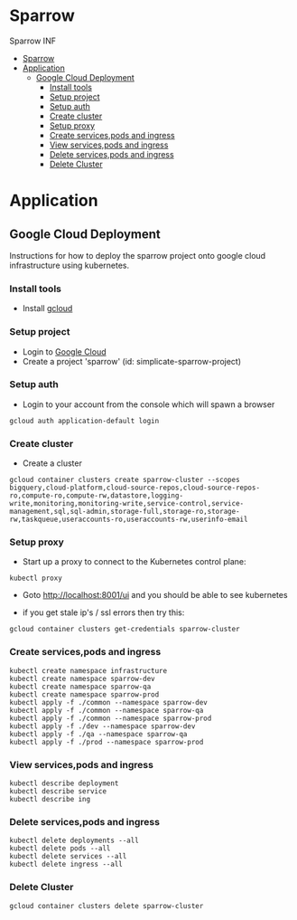 # Sparrow
Sparrow INF

<!-- TOC -->

- [Sparrow](#sparrow)
- [Application](#application)
    - [Google Cloud Deployment](#google-cloud-deployment)
        - [Install tools](#install-tools)
        - [Setup project](#setup-project)
        - [Setup auth](#setup-auth)
        - [Create cluster](#create-cluster)
        - [Setup proxy](#setup-proxy)
        - [Create services,pods and ingress](#create-servicespods-and-ingress)
        - [View services,pods and ingress](#view-servicespods-and-ingress)
        - [Delete services,pods and ingress](#delete-servicespods-and-ingress)
        - [Delete Cluster](#delete-cluster)

<!-- /TOC -->

# Application

## Google Cloud Deployment
Instructions for how to deploy the sparrow project onto google cloud infrastructure using kubernetes.

### Install tools
 - Install [gcloud](https://www.google.com.au/url?sa=t&rct=j&q=&esrc=s&source=web&cd=1&cad=rja&uact=8&ved=0ahUKEwjXr5P4i4bQAhWCJ5QKHWY5B40QFggbMAA&url=https%3A%2F%2Fcloud.google.com%2Fsdk%2F&usg=AFQjCNGJ6NuXLC5eFVGtotHysFNTyoS5-Q&sig2=ZjUH_yGAyQgv0HHODP_4kQ&bvm=bv.137132246,d.dGo)

### Setup project
 - Login to [Google Cloud](https://console.cloud.google.com)
 - Create a project 'sparrow' (id: simplicate-sparrow-project)

### Setup auth
- Login to your account from the console which will spawn a browser
```
gcloud auth application-default login
```

### Create cluster
- Create a cluster
```
gcloud container clusters create sparrow-cluster --scopes bigquery,cloud-platform,cloud-source-repos,cloud-source-repos-ro,compute-ro,compute-rw,datastore,logging-write,monitoring,monitoring-write,service-control,service-management,sql,sql-admin,storage-full,storage-ro,storage-rw,taskqueue,useraccounts-ro,useraccounts-rw,userinfo-email
``` 

### Setup proxy
- Start up a proxy to connect to the Kubernetes control plane:
```
kubectl proxy
``` 
- Goto [http://localhost:8001/ui](http://localhost:8001/ui) and you should be able to see kubernetes


- if you get stale ip's / ssl errors then try this:
```
gcloud container clusters get-credentials sparrow-cluster
``` 


### Create services,pods and ingress 
```
kubectl create namespace infrastructure
kubectl create namespace sparrow-dev
kubectl create namespace sparrow-qa
kubectl create namespace sparrow-prod
kubectl apply -f ./common --namespace sparrow-dev
kubectl apply -f ./common --namespace sparrow-qa
kubectl apply -f ./common --namespace sparrow-prod
kubectl apply -f ./dev --namespace sparrow-dev
kubectl apply -f ./qa --namespace sparrow-qa
kubectl apply -f ./prod --namespace sparrow-prod
```

### View services,pods and ingress 
```
kubectl describe deployment 
kubectl describe service 
kubectl describe ing
```

### Delete services,pods and ingress 
```
kubectl delete deployments --all
kubectl delete pods --all
kubectl delete services --all
kubectl delete ingress --all
```

### Delete Cluster
``` 
gcloud container clusters delete sparrow-cluster
```